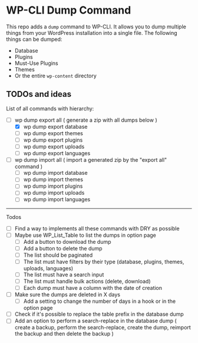 # WP-CLI Dump Command

This repo adds a `dump` command to WP-CLI. It allows you to dump multiple things from your WordPress installation into a single file. The following things can be dumped:
- Database
- Plugins
- Must-Use Plugins
- Themes
- Or the entire `wp-content` directory

## TODOs and ideas

List of all commands with hierarchy:

- [ ] wp dump export all ( generate a zip with all dumps below )
    - [x] wp dump export database
    - [ ] wp dump export themes
    - [ ] wp dump export plugins
    - [ ] wp dump export uploads
    - [ ] wp dump export languages
- [ ] wp dump import all ( import a generated zip by the "export all" command )
    - [ ] wp dump import database
    - [ ] wp dump import themes
    - [ ] wp dump import plugins
    - [ ] wp dump import uploads
    - [ ] wp dump import languages  

---
Todos

- [ ] Find a way to implements all these commands with DRY as possible
- [ ] Maybe use WP_List_Table to list the dumps in option page
  - [ ] Add a button to download the dump
  - [ ] Add a button to delete the dump
  - [ ] The list should be paginated
  - [ ] The list must have filters by their type (database, plugins, themes, uploads, languages)
  - [ ] The list must have a search input
  - [ ] The list must handle bulk actions (delete, download)
  - [ ] Each dump must have a column with the date of creation
- [ ] Make sure the dumps are deleted in X days
  - [ ] Add a setting to change the number of days in a hook or in the option page
- [ ] Check if it's possible to replace the table prefix in the database dump
- [ ] Add an option to perform a search-replace in the database dump ( create a backup, perform the search-replace, create the dump, reimport the backup and then delete the backup )